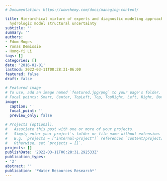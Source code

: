 ```yaml
---
# Documentation: https://wowchemy.com/docs/managing-content/

title: Hierarchical mixture of experts and diagnostic modeling approach to reduce
  hydrologic model structural uncertainty
subtitle: ''
summary: ''
authors:
- Edom Moges
- Yonas Demissie
- Hong-Yi Li
tags: []
categories: []
date: '2016-01-01'
lastmod: 2022-03-11T00:28:31-06:00
featured: false
draft: false

# Featured image
# To use, add an image named `featured.jpg/png` to your page's folder.
# Focal points: Smart, Center, TopLeft, Top, TopRight, Left, Right, BottomLeft, Bottom, BottomRight.
image:
  caption: ''
  focal_point: ''
  preview_only: false

# Projects (optional).
#   Associate this post with one or more of your projects.
#   Simply enter your project's folder or file name without extension.
#   E.g. `projects = ["internal-project"]` references `content/project/deep-learning/index.md`.
#   Otherwise, set `projects = []`.
projects: []
publishDate: '2022-03-11T06:28:31.292533Z'
publication_types:
- '2'
abstract: ''
publication: '*Water Resources Research*'
---
```

